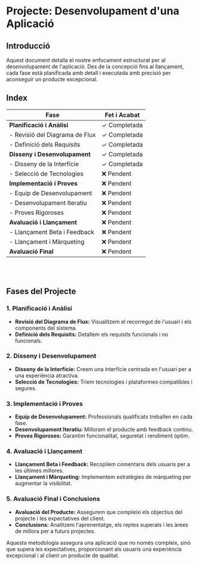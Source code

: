   # Projecte: Desenvolupament d'una Aplicació

## Introducció

Aquest document detalla el nostre enfocament estructurat per al desenvolupament de l'aplicació. Des de la concepció fins al llançament, cada fase està planificada amb detall i executada amb precisió per aconseguir un producte excepcional.

## Index

| Fase                            |  Fet i Acabat |
|---------------------------------|---------------|
| **Planificació i Anàlisi**      | ✓ Completada |
|  - Revisió del Diagrama de Flux | ✓ Completada |
|  - Definició dels Requisits     | ✓ Completada |
| **Disseny i Desenvolupament**   | ✓ Completada |
|  - Disseny de la Interfície     | ✓ Completada |
|  - Selecció de Tecnologies      | ❌ Pendent   |
| **Implementació i Proves**      | ❌ Pendent   |
|  - Equip de Desenvolupament     | ❌ Pendent   |
|  - Desenvolupament Iteratiu     | ❌ Pendent   |
|  - Proves Rigoroses             | ❌ Pendent   |
| **Avaluació i Llançament**      | ❌  Pendent  |
|  - Llançament Beta i Feedback   | ❌ Pendent   |
|  - Llançament i Màrqueting      | ❌ Pendent   |
| **Avaluació Final**             | ❌ Pendent   |

<br>
<br>

## Fases del Projecte

### 1. **Planificació i Anàlisi**
   - **Revisió del Diagrama de Flux:** Visualitzem el recorregut de l'usuari i els components del sistema.
   - **Definició dels Requisits:** Detallem els requisits funcionals i no funcionals.

### 2. **Disseny i Desenvolupament**
   - **Disseny de la Interfície:** Creem una interfície centrada en l'usuari per a una experiència atractiva.
   - **Selecció de Tecnologies:** Triem tecnologies i plataformes compatibles i segures.

### 3. **Implementació i Proves**
   - **Equip de Desenvolupament:** Professionals qualificats treballen en cada fase.
   - **Desenvolupament Iteratiu:** Milloram el producte amb feedback continu.
   - **Proves Rigoroses:** Garantim funcionalitat, seguretat i rendiment òptim.

### 4. **Avaluació i Llançament**
   - **Llançament Beta i Feedback:** Recopilem comentaris dels usuaris per a les últimes millores.
   - **Llançament i Màrqueting:** Implementem estratègies de màrqueting per augmentar la visibilitat.

### 5. **Avaluació Final i Conclusions**
   - **Avaluació del Producte:** Assegurem que compleixi els objectius del projecte i les expectatives del client.
   - **Conclusions:** Analitzem l'aprenentatge, els reptes superats i les àrees de millora per a futurs projectes.

Aquesta metodologia assegura una aplicació que no només compleix, sinó que supera les expectatives, proporcionant als usuaris una experiència excepcional i al client un producte de qualitat.


